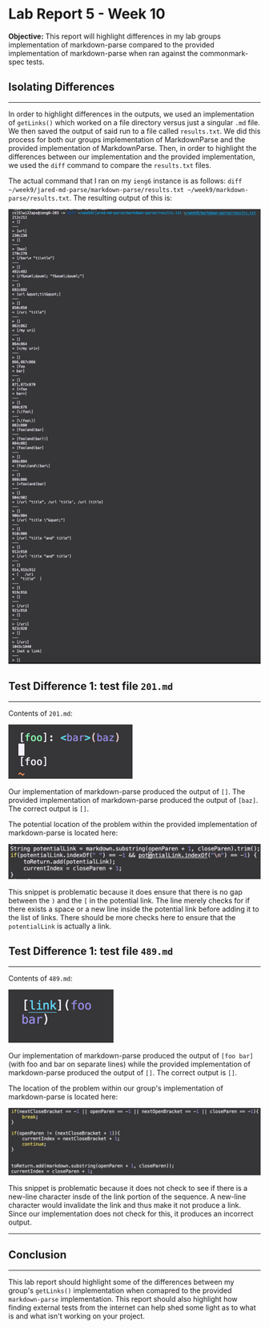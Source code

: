 # Lab Report 5 - Week 10
**Objective:** This report will highlight differences in my lab groups implementation of markdown-parse compared to the provided implementation of markdown-parse when ran against the commonmark-spec tests. 

## Isolating Differences
---
In order to highlight differences in the outputs, we used an implementation of `getLinks()` which worked on a file directory versus just a singular `.md` file. We then saved the output of said run to a file called `results.txt`. We did this process for both our groups implementation of MarkdownParse and the provided implementation of MarkdownParse. Then, in order to highlight the differences between our implementation and the provided implementation, we used the `diff` command to compare the `results.txt` files. 

The actual command that I ran on my `ieng6` instance is as follows: `diff ~/week9/jared-md-parse/markdown-parse/results.txt ~/week9/markdown-parse/results.txt`. The resulting output of this is:

![Image](/images/report5/diff_output.png)

## Test Difference 1: test file `201.md`
---
Contents of `201.md`: 

![Image](/images/report5/201-contents.png)

Our implementation of markdown-parse produced the output of `[]`. The provided implementation of markdown-parse produced the output of `[baz]`. The correct output is `[]`. 

The potential location of the problem within the provided implementation of markdown-parse is located here: 

![Image](/images/report5/201-potential-problem.png)

This snippet is problematic because it does ensure that there is no gap between the `)` and the `[` in the potential link. The line merely checks for if there exists a space or a new line inside the potential link before adding it to the list of links. There should be more checks here to ensure that the `potentialLink` is actually a link. 

## Test Difference 1: test file `489.md`
---
Contents of `489.md`:

![Image](/images/report5/489-contents.png)

Our implementation of markdown-parse produced the output of `[foo bar]` (with foo and bar on separate lines) while the provided implementation of markdown-parse produced the output of `[]`. The correct output is `[]`. 

The location of the problem within our group's implementation of markdown-parse is located here: 

![Image](/images/report5/489-potential-problem.png)

This snippet is problematic because it does not check to see if there is a new-line character insde of the link portion of the sequence. A new-line character would invalidate the link and thus make it not produce a link. Since our implementation does not check for this, it produces an incorrect output. 

---
## Conclusion
---
This lab report should highlight some of the differences between my group's `getLinks()` implementation when comapred to the provided `markdown-parse` implementation. This report should also highlight how finding external tests from the internet can help shed some light as to what is and what isn't working on your project. 